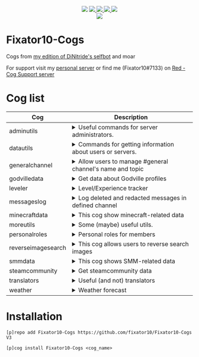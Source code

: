 <p align="center">
    <img src="https://Moeka.is-a-good-waifu.com/u2P2sMM.png">
    <a href="https://fixator10.ru/discord">
        <img src="https://img.shields.io/discord/221158719025709056.svg?style=for-the-badge&logo=discord">
    </a>
    <a href="https://github.com/Cog-Creators/Red-DiscordBot">
        <img src="https://img.shields.io/badge/Red-DiscordBot-red.svg?style=for-the-badge">
    </a>
    <a href="https://www.codefactor.io/repository/github/fixator10/fixator10-cogs">
        <img src="https://www.codefactor.io/repository/github/fixator10/fixator10-cogs/badge?style=for-the-badge">
    </a>
    <a href="https://github.com/ambv/black">
        <img src="https://img.shields.io/badge/code%20style-black-000000.svg?style=for-the-badge">
    </a>
    <br>
    <a href="https://i18n.fixator10.ru/project/fixator10-cogs">
        <img src="https://badges.crowdin.net/fixator10-cogs/localized.svg">
    </a>
</p>

# Fixator10-Cogs
Cogs from [my edition of DiNitride's selfbot](https://github.com/fixator10/Discord-Self-Bot) and moar

For support visit my [personal server](https://fixator10.ru/discord) or find me (Fixator10#7133) on [Red - Cog Support server](https://discord.gg/GET4DVk)

# Cog list
| Cog                | Description                                                                                                                                                                                                                  |
|--------------------|------------------------------------------------------------------------------------------------------------------------------------------------------------------------------------------------------------------------------|
| adminutils         | <details><summary>Useful commands for server administrators.</summary>Useful commands for server administrators.</details>                                                                                                   |
| datautils          | <details><summary>Commands for getting information about users or servers.</summary>Commands for getting information about users or servers.</details>                                                                       |
| generalchannel     | <details><summary>Allow users to manage #general channel's name and topic</summary>Allow users to manage #general channel's name and topic</details>                                                                         |
| godvilledata       | <details><summary>Get data about Godville profiles</summary>Get data about godville.net (russian) and godvillegame.com profiles</details>                                                                                    |
| leveler            | <details><summary>Level/Experience tracker</summary>Level/Experience tracker<br>Increase activity (or not) on your server with chat exp!</details>                                                                           |
| messageslog        | <details><summary>Log deleted and redacted messages in defined channel</summary>Log deleted and redacted messages in defined channel</details>                                                                               |
| minecraftdata      | <details><summary>This cog show minecraft-related data</summary>This cog show minecraft-related data<br>Including:<br>  Player's nicks history<br>  Get skin by nickname<br>  Get status of minecraft data-servers</details> |
| moreutils          | <details><summary>Some (maybe) useful utils.</summary>Some (maybe) useful utils.</details>                                                                                                                                   |
| personalroles      | <details><summary>Personal roles for members</summary>Personal roles for members</details>                                                                                                                                   |
| reverseimagesearch | <details><summary>This cog allows users to reverse search images</summary>This cog allows users to reverse search images</details>                                                                                           |
| smmdata            | <details><summary>This cog shows SMM-related data</summary>This cog shows Super Mario Maker-related data. You can check levels and level designers</details>                                                                 |
| steamcommunity     | <details><summary>Get steamcommunity data</summary>Get steamcommunity data for steam users</details>                                                                                                                         |
| translators        | <details><summary>Useful (and not) translators</summary>Useful (and not) translators</details>                                                                                                                               |
| weather            | <details><summary>Weather forecast</summary>Weather forecast</details>                                                                                                                                                       |

# Installation
`[p]repo add Fixator10-Cogs https://github.com/fixator10/Fixator10-Cogs V3`

`[p]cog install Fixator10-Cogs <cog_name>`
